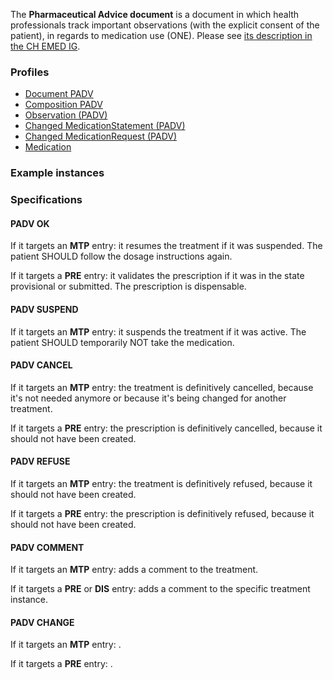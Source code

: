 The **Pharmaceutical Advice document** is a document in which health professionals track important observations (with the explicit consent of the patient), in regards to medication use (ONE). Please see [its description in the CH EMED IG](http://fhir.ch/ig/ch-emed/pharmaceutical-advice-document.html).

### Profiles

* [Document PADV](StructureDefinition-ch-emed-epr-document-pharmaceuticaladvice.html)
* [Composition PADV](StructureDefinition-ch-emed-epr-composition-pharmaceuticaladvice.html)
* [Observation (PADV)](StructureDefinition-ch-emed-epr-observation.html)
* [Changed MedicationStatement (PADV)](StructureDefinition-ch-emed-epr-medicationstatement-changed.html)
* [Changed MedicationRequest (PADV)](StructureDefinition-ch-emed-epr-medicationrequest-changed.html)
* [Medication](StructureDefinition-ch-emed-epr-medication.html)

### Example instances

### Specifications

#### PADV OK

If it targets an **MTP** entry: it resumes the treatment if it was suspended. The patient SHOULD follow the dosage instructions again.

If it targets a **PRE** entry: it validates the prescription if it was in the state provisional or submitted. The prescription is dispensable.

#### PADV SUSPEND

If it targets an **MTP** entry: it suspends the treatment if it was active. The patient SHOULD temporarily NOT take the medication.

#### PADV CANCEL

If it targets an **MTP** entry: the treatment is definitively cancelled, because it's not needed anymore or because it's being changed for another treatment.

If it targets a **PRE** entry: the prescription is definitively cancelled, because it should not have been created.

#### PADV REFUSE

If it targets an **MTP** entry: the treatment is definitively refused, because it should not have been created.

If it targets a **PRE** entry: the prescription is definitively refused, because it should not have been created.

#### PADV COMMENT

If it targets an **MTP** entry: adds a comment to the treatment.

If it targets a **PRE** or **DIS** entry: adds a comment to the specific treatment instance.

#### PADV CHANGE

If it targets an **MTP** entry: .

If it targets a **PRE** entry: .
